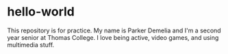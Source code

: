 # hello-world
This repository is for practice. My name is Parker Demelia and I'm a second year senior at Thomas College. I love being active, video games, and using multimedia stuff. 
